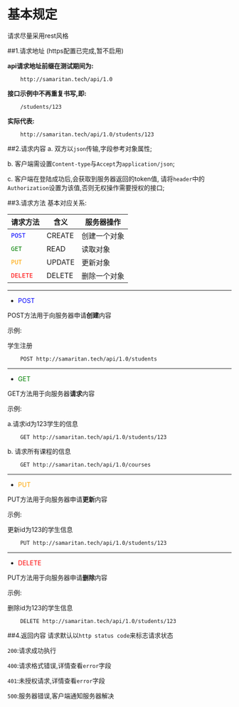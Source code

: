 # 基本规定

请求尽量采用rest风格

##1.请求地址
(https配置已完成,暂不启用)

**api请求地址前缀在测试期间为:**

        http://samaritan.tech/api/1.0
**接口示例中不再重复书写,即:**

        /students/123
**实际代表:**

        http://samaritan.tech/api/1.0/students/123

##2.请求内容
a. 双方以`json`传输,字段参考对象属性;

b. 客户端需设置`Content-type`与`Accept`为`application/json`;

c. 客户端在登陆成功后,会获取到服务器返回的token值,
请将`header`中的`Authorization`设置为该值,否则无权操作需要授权的接口;

##3.请求方法
基本对应关系:


**请求方法** | **含义** | **服务器操作** 
---------|----------|--------------
<font color=blue>`POST`</font>|CREATE|创建一个对象
<font color=green>`GET`</font>|READ|读取对象
<font color=orange>`PUT`</font>|UPDATE|更新对象
<font color=red>`DELETE`</font>|DELETE|删除一个对象
---

* <font color=blue>POST</font>

POST方法用于向服务器申请**创建**内容

示例: 

学生注册

        POST http://samaritan.tech/api/1.0/students

---
* <font color=green>GET</font>

GET方法用于向服务器**请求**内容

示例:

a.请求id为123学生的信息

        GET http://samaritan.tech/api/1.0/students/123
b. 请求所有课程的信息

        GET http://samaritan.tech/api/1.0/courses

---
* <font color=orange>PUT</font>

PUT方法用于向服务器申请**更新**内容

示例: 

更新id为123的学生信息

        PUT http://samaritan.tech/api/1.0/students/123

---

* <font color=red>DELETE</font>

PUT方法用于向服务器申请**删除**内容

示例: 

删除id为123的学生信息

        DELETE http://samaritan.tech/api/1.0/students/123


##4.返回内容
请求默认以`http status code`来标志请求状态

`200`:请求成功执行

`400`:请求格式错误,详情查看`error`字段

`401`:未授权请求,详情查看`error`字段

`500`:服务器错误,客户端通知服务器解决
